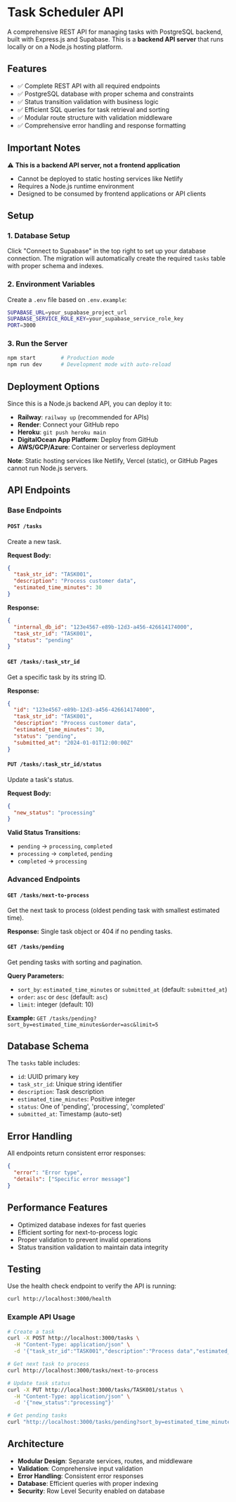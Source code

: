 # Task Scheduler API

A comprehensive REST API for managing tasks with PostgreSQL backend, built with Express.js and Supabase. This is a **backend API server** that runs locally or on a Node.js hosting platform.

## Features

- ✅ Complete REST API with all required endpoints
- ✅ PostgreSQL database with proper schema and constraints
- ✅ Status transition validation with business logic
- ✅ Efficient SQL queries for task retrieval and sorting
- ✅ Modular route structure with validation middleware
- ✅ Comprehensive error handling and response formatting

## Important Notes

⚠️ **This is a backend API server, not a frontend application**
- Cannot be deployed to static hosting services like Netlify
- Requires a Node.js runtime environment
- Designed to be consumed by frontend applications or API clients

## Setup

### 1. Database Setup
Click "Connect to Supabase" in the top right to set up your database connection. The migration will automatically create the required `tasks` table with proper schema and indexes.

### 2. Environment Variables
Create a `.env` file based on `.env.example`:
```bash
SUPABASE_URL=your_supabase_project_url
SUPABASE_SERVICE_ROLE_KEY=your_supabase_service_role_key
PORT=3000
```

### 3. Run the Server
```bash
npm start        # Production mode
npm run dev      # Development mode with auto-reload
```

## Deployment Options

Since this is a Node.js backend API, you can deploy it to:

- **Railway**: `railway up` (recommended for APIs)
- **Render**: Connect your GitHub repo
- **Heroku**: `git push heroku main`
- **DigitalOcean App Platform**: Deploy from GitHub
- **AWS/GCP/Azure**: Container or serverless deployment

**Note**: Static hosting services like Netlify, Vercel (static), or GitHub Pages cannot run Node.js servers.

## API Endpoints

### Base Endpoints

#### `POST /tasks`
Create a new task.

**Request Body:**
```json
{
  "task_str_id": "TASK001",
  "description": "Process customer data",
  "estimated_time_minutes": 30
}
```

**Response:**
```json
{
  "internal_db_id": "123e4567-e89b-12d3-a456-426614174000",
  "task_str_id": "TASK001",
  "status": "pending"
}
```

#### `GET /tasks/:task_str_id`
Get a specific task by its string ID.

**Response:**
```json
{
  "id": "123e4567-e89b-12d3-a456-426614174000",
  "task_str_id": "TASK001",
  "description": "Process customer data",
  "estimated_time_minutes": 30,
  "status": "pending",
  "submitted_at": "2024-01-01T12:00:00Z"
}
```

#### `PUT /tasks/:task_str_id/status`
Update a task's status.

**Request Body:**
```json
{
  "new_status": "processing"
}
```

**Valid Status Transitions:**
- `pending` → `processing`, `completed`
- `processing` → `completed`, `pending`
- `completed` → `processing`

### Advanced Endpoints

#### `GET /tasks/next-to-process`
Get the next task to process (oldest pending task with smallest estimated time).

**Response:** Single task object or 404 if no pending tasks.

#### `GET /tasks/pending`
Get pending tasks with sorting and pagination.

**Query Parameters:**
- `sort_by`: `estimated_time_minutes` or `submitted_at` (default: `submitted_at`)
- `order`: `asc` or `desc` (default: `asc`)
- `limit`: integer (default: 10)

**Example:** `GET /tasks/pending?sort_by=estimated_time_minutes&order=asc&limit=5`

## Database Schema

The `tasks` table includes:
- `id`: UUID primary key
- `task_str_id`: Unique string identifier
- `description`: Task description
- `estimated_time_minutes`: Positive integer
- `status`: One of 'pending', 'processing', 'completed'
- `submitted_at`: Timestamp (auto-set)

## Error Handling

All endpoints return consistent error responses:
```json
{
  "error": "Error type",
  "details": ["Specific error message"]
}
```

## Performance Features

- Optimized database indexes for fast queries
- Efficient sorting for next-to-process logic
- Proper validation to prevent invalid operations
- Status transition validation to maintain data integrity

## Testing

Use the health check endpoint to verify the API is running:
```bash
curl http://localhost:3000/health
```

### Example API Usage

```bash
# Create a task
curl -X POST http://localhost:3000/tasks \
  -H "Content-Type: application/json" \
  -d '{"task_str_id":"TASK001","description":"Process data","estimated_time_minutes":30}'

# Get next task to process
curl http://localhost:3000/tasks/next-to-process

# Update task status
curl -X PUT http://localhost:3000/tasks/TASK001/status \
  -H "Content-Type: application/json" \
  -d '{"new_status":"processing"}'

# Get pending tasks
curl "http://localhost:3000/tasks/pending?sort_by=estimated_time_minutes&order=asc&limit=5"
```

## Architecture

- **Modular Design**: Separate services, routes, and middleware
- **Validation**: Comprehensive input validation
- **Error Handling**: Consistent error responses
- **Database**: Efficient queries with proper indexing
- **Security**: Row Level Security enabled on database